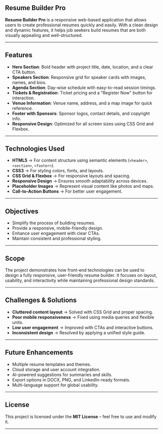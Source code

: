 ## Resume Builder Pro

**Resume Builder Pro** is a responsive web-based application that allows users to create professional resumes quickly and easily. With a clean design and dynamic features, it helps job seekers build resumes that are both visually appealing and well-structured.

---

##  Features
- **Hero Section**: Bold header with project title, date, location, and a clear CTA button.  
- **Speakers Section**: Responsive grid for speaker cards with images, names, and bios.  
- **Agenda Section**: Day-wise schedule with easy-to-read session timings.  
- **Tickets & Registration**: Ticket pricing and a "Register Now" button for interaction.  
- **Venue Information**: Venue name, address, and a map image for quick reference.  
- **Footer with Sponsors**: Sponsor logos, contact details, and copyright info.  
- **Responsive Design**: Optimized for all screen sizes using CSS Grid and Flexbox.

---

## Technologies Used
- **HTML5** → For content structure using semantic elements (`<header>`, `<section>`, `<footer>`).  
- **CSS3** → For styling colors, fonts, and layouts.  
- **CSS Grid & Flexbox** → For responsive layouts and spacing.  
- **Responsive Design** → Ensures smooth adaptability across devices.  
- **Placeholder Images** → Represent visual content like photos and maps.  
- **Call-to-Action Buttons** → For better user engagement.  

---

##  Objectives
- Simplify the process of building resumes.  
- Provide a responsive, mobile-friendly design.  
- Enhance user engagement with clear CTAs.  
- Maintain consistent and professional styling.  

---

##  Scope
The project demonstrates how front-end technologies can be used to design a fully responsive, user-friendly resume builder. It focuses on layout, usability, and interactivity while maintaining professional design standards.

---

##  Challenges & Solutions
- **Cluttered content layout** → Solved with CSS Grid and proper spacing.  
- **Poor mobile responsiveness** → Fixed using media queries and flexible units.  
- **Low user engagement** → Improved with CTAs and interactive buttons.  
- **Inconsistent design** → Resolved by applying a unified style guide.  

---

##  Future Enhancements
- Multiple resume templates and themes.  
- Cloud storage and user account integration.  
- AI-powered suggestions for summaries and skills.  
- Export options in DOCX, PNG, and LinkedIn-ready formats.  
- Multi-language support for global usability.  

---



## License
This project is licensed under the **MIT License** – feel free to use and modify it.  

---


